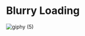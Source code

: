 # Blurry Loading
![giphy (5)](https://github.com/Bahadir-Uysal/Blurry-Loading/assets/149229956/66d77632-7f69-4746-88f7-c14f55218ed2)
